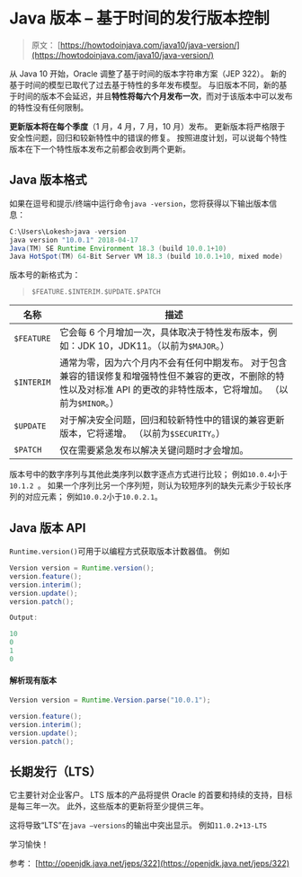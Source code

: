 # Java 版本 – 基于时间的发行版本控制

> 原文： [https://howtodoinjava.com/java10/java-version/](https://howtodoinjava.com/java10/java-version/)

从 Java 10 开始，Oracle 调整了基于时间的版本字符串方案（JEP 322）。 新的基于时间的模型已取代了过去基于特性的多年发布模型。 与旧版本不同，新的基于时间的版本不会延迟，并且**特性将每六个月发布一次**，而对于该版本中可以发布的特性没有任何限制。

**更新版本将在每个季度**（1 月，4 月，7 月，10 月）发布。 更新版本将严格限于安全性问题，回归和较新特性中的错误的修复。 按照进度计划，可以说每个特性版本在下一个特性版本发布之前都会收到两个更新。

## Java 版本格式

如果在逗号和提示/终端中运行命令`java -version`，您将获得以下输出版本信息：

```java
C:\Users\Lokesh>java -version
java version "10.0.1" 2018-04-17
Java(TM) SE Runtime Environment 18.3 (build 10.0.1+10)
Java HotSpot(TM) 64-Bit Server VM 18.3 (build 10.0.1+10, mixed mode)

```

版本号的新格式为：

> `$FEATURE.$INTERIM.$UPDATE.$PATCH`

| 名称 | 描述 |
| --- | --- |
| `$FEATURE` | 它会每 6 个月增加一次，具体取决于特性发布版本，例如：JDK 10，JDK11。（以前为`$MAJOR`。） |
| `$INTERIM` | 通常为零，因为六个月内不会有任何中期发布。 对于包含兼容的错误修复和增强特性但不兼容的更改，不删除的特性以及对标准 API 的更改的非特性版本，它将增加。 （以前为`$MINOR`。） |
| `$UPDATE` | 对于解决安全问题，回归和较新特性中的错误的兼容更新版本，它将递增。 （以前为`$SECURITY`。） |
| `$PATCH` | 仅在需要紧急发布以解决关键问题时才会增加。 |

版本号中的数字序列与其他此类序列以数字逐点方式进行比较； 例如`10.0.4`小于`10.1.2 `。 如果一个序列比另一个序列短，则认为较短序列的缺失元素少于较长序列的对应元素； 例如`10.0.2`小于`10.0.2.1`。

## Java 版本 API

`Runtime.version()`可用于以编程方式获取版本计数器值。 例如

```java
Version version = Runtime.version();
version.feature();
version.interim();
version.update();
version.patch();

Output:

10
0
1
0

```

#### 解析现有版本

```java
Version version = Runtime.Version.parse("10.0.1");

version.feature();
version.interim();
version.update();
version.patch();

```

## 长期发行（LTS）

它主要针对企业客户。 LTS 版本的产品将提供 Oracle 的首要和持续的支持，目标是每三年一次。 此外，这些版本的更新将至少提供三年。

这将导致“LTS”在`java –versions`的输出中突出显示。 例如`11.0.2+13-LTS`

学习愉快！

参考： [http://openjdk.java.net/jeps/322](https://openjdk.java.net/jeps/322)
